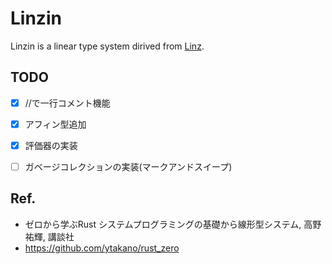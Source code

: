 # Linzin
Linzin is a linear type system dirived from [Linz](https://github.com/ytakano/rust_zero/tree/master/ch09/linz).



## TODO
- [x] //で一行コメント機能
- [x] アフィン型追加
- [x] 評価器の実装
- [ ] ガベージコレクションの実装(マークアンドスイープ)


## Ref.
- ゼロから学ぶRust システムプログラミングの基礎から線形型システム, 高野祐輝, 講談社
- https://github.com/ytakano/rust_zero